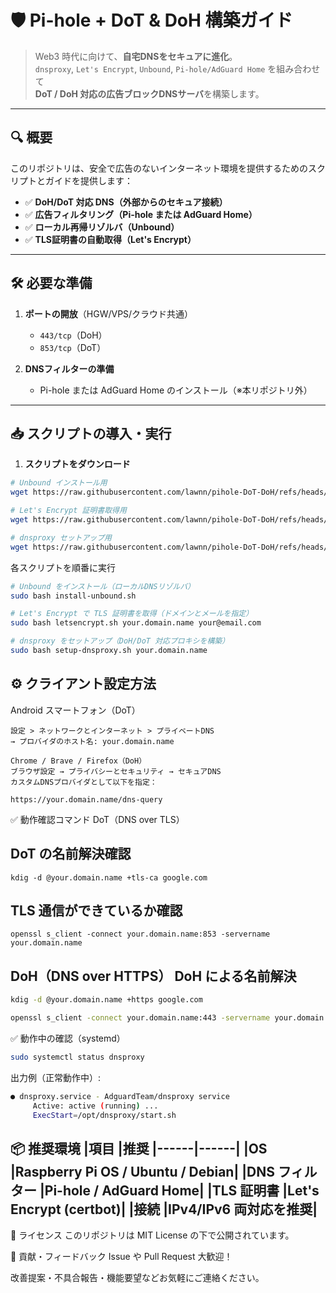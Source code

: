 # 🛡️ Pi-hole + DoT & DoH 構築ガイド

> Web3 時代に向けて、**自宅DNSをセキュアに進化**。  
> `dnsproxy`, `Let's Encrypt`, `Unbound`, `Pi-hole/AdGuard Home` を組み合わせて  
> **DoT / DoH 対応の広告ブロックDNSサーバ**を構築します。

---

## 🔍 概要

このリポジトリは、安全で広告のないインターネット環境を提供するためのスクリプトとガイドを提供します：

- ✅ **DoH/DoT 対応 DNS（外部からのセキュア接続）**
- ✅ **広告フィルタリング（Pi-hole または AdGuard Home）**
- ✅ **ローカル再帰リゾルバ（Unbound）**
- ✅ **TLS証明書の自動取得（Let's Encrypt）**

---

## 🛠️ 必要な準備

1. **ポートの開放**（HGW/VPS/クラウド共通）  
   - `443/tcp`（DoH）  
   - `853/tcp`（DoT）  

2. **DNSフィルターの準備**  
   - Pi-hole または AdGuard Home のインストール（※本リポジトリ外）

---

## 📥 スクリプトの導入・実行

1. **スクリプトをダウンロード**

```bash
# Unbound インストール用
wget https://raw.githubusercontent.com/lawnn/pihole-DoT-DoH/refs/heads/main/install-unbound.sh

# Let's Encrypt 証明書取得用
wget https://raw.githubusercontent.com/lawnn/pihole-DoT-DoH/refs/heads/main/letsencrypt.sh

# dnsproxy セットアップ用
wget https://raw.githubusercontent.com/lawnn/pihole-DoT-DoH/refs/heads/main/setup-dnsproxy.sh
```
各スクリプトを順番に実行
```bash
# Unbound をインストール（ローカルDNSリゾルバ）
sudo bash install-unbound.sh

# Let's Encrypt で TLS 証明書を取得（ドメインとメールを指定）
sudo bash letsencrypt.sh your.domain.name your@email.com

# dnsproxy をセットアップ（DoH/DoT 対応プロキシを構築）
sudo bash setup-dnsproxy.sh your.domain.name
```
## ⚙️ クライアント設定方法
Android スマートフォン（DoT）
```
設定 > ネットワークとインターネット > プライベートDNS
→ プロバイダのホスト名: your.domain.name
```
```
Chrome / Brave / Firefox（DoH）
ブラウザ設定 → プライバシーとセキュリティ → セキュアDNS
カスタムDNSプロバイダとして以下を指定：

https://your.domain.name/dns-query
```
✅ 動作確認コマンド
DoT（DNS over TLS）

## DoT の名前解決確認
`kdig -d @your.domain.name +tls-ca google.com`
## TLS 通信ができているか確認
`openssl s_client -connect your.domain.name:853 -servername your.domain.name`

## DoH（DNS over HTTPS） DoH による名前解決
```bash
kdig -d @your.domain.name +https google.com
```
```bash
openssl s_client -connect your.domain.name:443 -servername your.domain.name
```
✅ 動作中の確認（systemd）
```bash
sudo systemctl status dnsproxy
```
出力例（正常動作中）:

```bash
● dnsproxy.service - AdguardTeam/dnsproxy service
     Active: active (running) ...
     ExecStart=/opt/dnsproxy/start.sh
```
📦 推奨環境
|項目	|推奨
|------|------|
|OS              |Raspberry Pi OS / Ubuntu / Debian|
|DNS フィルター   |Pi-hole / AdGuard Home|
|TLS 証明書       |Let's Encrypt (certbot)|
|接続             |IPv4/IPv6 両対応を推奨|
---

📄 ライセンス
このリポジトリは MIT License の下で公開されています。

🙋 貢献・フィードバック
Issue や Pull Request 大歓迎！

改善提案・不具合報告・機能要望などお気軽にご連絡ください。










